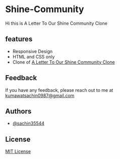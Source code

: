 # Shine-Community

Hi this is A Letter To Our Shine Community Clone

## features

 - Responsive Design
 - HTML and CSS only
 - Clone of [A Letter To Our Shine Community Clone](https://advice.theshineapp.com/articles/shine-headspace-health/)

## Feedback

 If you have any feedback, please reach out to me at kumawatsachin0987@gmail.com

## Authors

 - [@sachin35544](https://github.com/sachin35544)

## License

[MIT License](LICENSE)

